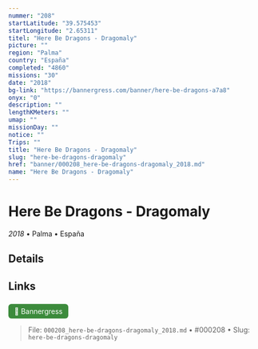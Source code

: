 ```yaml
---
nummer: "208"
startLatitude: "39.575453"
startLongitude: "2.65311"
titel: "Here Be Dragons - Dragomaly"
picture: ""
region: "Palma"
country: "España"
completed: "4860"
missions: "30"
date: "2018"
bg-link: "https://bannergress.com/banner/here-be-dragons-a7a8"
onyx: "0"
description: ""
lengthKMeters: ""
umap: ""
missionDay: ""
notice: ""
Trips: ""
title: "Here Be Dragons - Dragomaly"
slug: "here-be-dragons-dragomaly"
href: "banner/000208_here-be-dragons-dragomaly_2018.md"
name: "Here Be Dragons - Dragomaly"
---
```

# Here Be Dragons - Dragomaly

*2018* • Palma • España





## Details









## Links
<a href="https://bannergress.com/banner/here-be-dragons-a7a8" style="display:inline-block;margin:6px 8px 0 0;padding:6px 12px;background:#3c8b3c;color:#fff;text-decoration:none;border-radius:6px;">🔗 Bannergress</a>




> File: `000208_here-be-dragons-dragomaly_2018.md` • #000208 • Slug: `here-be-dragons-dragomaly`

